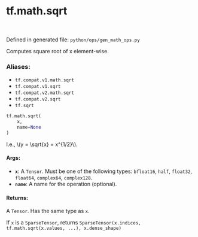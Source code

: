 <div itemscope itemtype="http://developers.google.com/ReferenceObject">
<meta itemprop="name" content="tf.math.sqrt" />
<meta itemprop="path" content="Stable" />
</div>

# tf.math.sqrt

<!-- Insert buttons -->

<table class="tfo-notebook-buttons tfo-api" align="left">
</table>

Defined in generated file: `python/ops/gen_math_ops.py`



<!-- Start diff -->
Computes square root of x element-wise.

### Aliases:

* `tf.compat.v1.math.sqrt`
* `tf.compat.v1.sqrt`
* `tf.compat.v2.math.sqrt`
* `tf.compat.v2.sqrt`
* `tf.sqrt`


``` python
tf.math.sqrt(
    x,
    name=None
)
```



<!-- Placeholder for "Used in" -->

I.e., \\(y = \sqrt{x} = x^{1/2}\\).

#### Args:


* <b>`x`</b>: A `Tensor`. Must be one of the following types: `bfloat16`, `half`, `float32`, `float64`, `complex64`, `complex128`.
* <b>`name`</b>: A name for the operation (optional).


#### Returns:

A `Tensor`. Has the same type as `x`.

If `x` is a `SparseTensor`, returns
`SparseTensor(x.indices, tf.math.sqrt(x.values, ...), x.dense_shape)`
